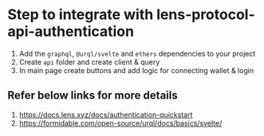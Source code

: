# Step to integrate with lens-protocol-api-authentication
 1. Add the `graphql`, `@urql/svelte` and `ethers` dependencies to your project
2. Create `api` folder and create client & query
3. In main page create buttons and add logic for connecting wallet & login

## Refer below links for more details
1. https://docs.lens.xyz/docs/authentication-quickstart
2. https://formidable.com/open-source/urql/docs/basics/svelte/
